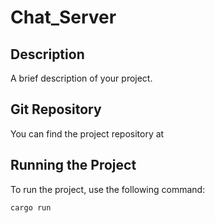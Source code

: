 # Chat_Server

## Description
A brief description of your project.

## Git Repository
You can find the project repository at 

## Running the Project
To run the project, use the following command:

```bash
cargo run
